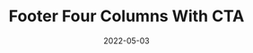 ---
title: Footer Four Columns With CTA
component: "footers"
date: 2022-05-03
seo:
  page_title:
  meta_description:
  featured_image: /uploads/featured-image.jpg
  featured_image_alt:
hero:
  heading:
  body:
  hero_image:
    image: /uploads/featured-image.jpg
    image_alt:
html_example:
  - |
    <footer class="footer footer--four-column">
      <div class="wrapper-lg">
        <div class="footer__top block-sm flex flex-center flex-justify-between border-bottom-gray">
          <a class="footer__logo" href="/">
            <img src="/uploads/Insight-Logo-White.png" width="164" height="141" alt="">
          </a>
          <a class="btn btn--primary" href="/contact/">Let's Talk</a>
        </div>
      </div>
      <div class="footer__columns wrapper-lg">
        <div class="block-sm grid">
          <div class="grid-6 grid-3-md">
            <h2 class="h5">Links</h2>
            <nav aria-label="Footer Navigation">
              <ul class="footer__nav">
                <li class="footer__nav-item">
                  <a class="footer__nav-link font-size-xs" href="/services/" aria-label="Services">
                    Services
                  </a>
                </li>
                <li class="footer__nav-item">
                  <a class="footer__nav-link font-size-xs" href="/about/" aria-label="About">
                    About
                  </a>
                </li>
                <li class="footer__nav-item">
                  <a class="footer__nav-link font-size-xs" href="/blog/" aria-label="Blog">
                    Blog
                  </a>
                </li>
                <li class="footer__nav-item">
                  <a class="footer__nav-link font-size-xs" href="/contact/" aria-label="Contact">
                    Contact
                  </a>
                </li>
              </ul>
            </nav>
          </div>
          <div class="grid-6 grid-3-md">
            <h2 class="h5">Links</h2>
            <nav aria-label="Footer Navigation">
              <ul class="footer__nav">
                <li class="footer__nav-item">
                  <a class="footer__nav-link font-size-xs" href="/services/" aria-label="Services">
                    Services
                  </a>
                </li>
                <li class="footer__nav-item">
                  <a class="footer__nav-link font-size-xs" href="/about/" aria-label="About">
                    About
                  </a>
                </li>
                <li class="footer__nav-item">
                  <a class="footer__nav-link font-size-xs" href="/blog/" aria-label="Blog">
                    Blog
                  </a>
                </li>
                <li class="footer__nav-item">
                  <a class="footer__nav-link font-size-xs" href="/contact/" aria-label="Contact">
                    Contact
                  </a>
                </li>
              </ul>
            </nav>
          </div>
          <div class="grid-6 grid-3-md">
            <h2 class="h5">Links</h2>
            <nav aria-label="Footer Navigation">
              <ul class="footer__nav">
                <li class="footer__nav-item">
                  <a class="footer__nav-link font-size-xs" href="/services/" aria-label="Services">
                    Services
                  </a>
                </li>
                <li class="footer__nav-item">
                  <a class="footer__nav-link font-size-xs" href="/about/" aria-label="About">
                    About
                  </a>
                </li>
                <li class="footer__nav-item">
                  <a class="footer__nav-link font-size-xs" href="/blog/" aria-label="Blog">
                    Blog
                  </a>
                </li>
                <li class="footer__nav-item">
                  <a class="footer__nav-link font-size-xs" href="/contact/" aria-label="Contact">
                    Contact
                  </a>
                </li>
              </ul>
            </nav>
          </div>
          <div class="grid-6 grid-3-md flow">
            <h2 class="h5">Contact Us</h2>
            <address class="mt-2">
              <p class="flex flex-center">
                <span class="icon-sm icon-fill-primary">
                  <svg aria-hidden="true" xmlns="http://www.w3.org/2000/svg" viewBox="0 0 384 512"><path d="M172.268 501.67C26.97 291.031 0 269.413 0 192 0 85.961 85.961 0 192 0s192 85.961 192 192c0 77.413-26.97 99.031-172.268 309.67-9.535 13.774-29.93 13.773-39.464 0zM192 272c44.183 0 80-35.817 80-80s-35.817-80-80-80-80 35.817-80 80 35.817 80 80 80z"></path></svg>
                </span>
                <a href="#" target="_blank" rel="noreferrer" class="ml-1 font-size-xs">1816 Sal St. Green Bay, WI 54302</a>
              </p>
              <p class="flex flex-center">
                <span class="icon-sm icon-fill-primary">
                  <svg aria-hidden="true" xmlns="http://www.w3.org/2000/svg" viewBox="0 0 512 512"><path d="M497.39 361.8l-112-48a24 24 0 0 0-28 6.9l-49.6 60.6A370.66 370.66 0 0 1 130.6 204.11l60.6-49.6a23.94 23.94 0 0 0 6.9-28l-48-112A24.16 24.16 0 0 0 122.6.61l-104 24A24 24 0 0 0 0 48c0 256.5 207.9 464 464 464a24 24 0 0 0 23.4-18.6l24-104a24.29 24.29 0 0 0-14.01-27.6z"></path></svg>
                </span>
                <a href="tel:920-468-7459" class="ml-1 font-size-xs">920-468-7459</a>
              </p>
            </address>
            <div class="footer__social">
              <ul class="footer__social-list flex flex-center max-width-none">
                <li class="footer__social-item">
                  <a class="footer__social-icon icon-lg icon-fill-primary dim" href="https://www.facebook.com/" rel="noopener noreferrer" target="_blank">
                    <svg fill="none" height="24" viewBox="0 0 24 24" width="24" xmlns="http://www.w3.org/2000/svg">
                      <path d="M24 12C24 5.37097 18.629 0 12 0C5.37097 0 0 5.37097 0 12C0 17.9894 4.38823 22.9539 10.125 23.8548V15.4689H7.07661V12H10.125V9.35613C10.125 6.34887 11.9153 4.68774 14.6574 4.68774C15.9706 4.68774 17.3439 4.92194 17.3439 4.92194V7.87355H15.8303C14.34 7.87355 13.875 8.79871 13.875 9.74758V12H17.2031L16.6708 15.4689H13.875V23.8548C19.6118 22.9539 24 17.9894 24 12Z"></path>
                    </svg>
                    <span class="visually-hidden">Facebook</span>
                  </a>
                </li>
                <li class="footer__social-item">
                  <a class="footer__social-icon icon-lg icon-fill-primary dim" href="https://www.instagram.com/matthews_tire/" target="_blank" rel="noopener noreferrer">
                    <svg xmlns="http://www.w3.org/2000/svg" viewBox="0 0 448 512" aria-hidden="true"><path d="M224.1 141c-63.6 0-114.9 51.3-114.9 114.9s51.3 114.9 114.9 114.9S339 319.5 339 255.9 287.7 141 224.1 141zm0 189.6c-41.1 0-74.7-33.5-74.7-74.7s33.5-74.7 74.7-74.7 74.7 33.5 74.7 74.7-33.6 74.7-74.7 74.7zm146.4-194.3c0 14.9-12 26.8-26.8 26.8-14.9 0-26.8-12-26.8-26.8s12-26.8 26.8-26.8 26.8 12 26.8 26.8zm76.1 27.2c-1.7-35.9-9.9-67.7-36.2-93.9-26.2-26.2-58-34.4-93.9-36.2-37-2.1-147.9-2.1-184.9 0-35.8 1.7-67.6 9.9-93.9 36.1s-34.4 58-36.2 93.9c-2.1 37-2.1 147.9 0 184.9 1.7 35.9 9.9 67.7 36.2 93.9s58 34.4 93.9 36.2c37 2.1 147.9 2.1 184.9 0 35.9-1.7 67.7-9.9 93.9-36.2 26.2-26.2 34.4-58 36.2-93.9 2.1-37 2.1-147.8 0-184.8zM398.8 388c-7.8 19.6-22.9 34.7-42.6 42.6-29.5 11.7-99.5 9-132.1 9s-102.7 2.6-132.1-9c-19.6-7.8-34.7-22.9-42.6-42.6-11.7-29.5-9-99.5-9-132.1s-2.6-102.7 9-132.1c7.8-19.6 22.9-34.7 42.6-42.6 29.5-11.7 99.5-9 132.1-9s102.7-2.6 132.1 9c19.6 7.8 34.7 22.9 42.6 42.6 11.7 29.5 9 99.5 9 132.1s2.7 102.7-9 132.1z"></path></svg>
                    <span class="visually-hidden">Instagram</span>
                  </a>
                </li>
                <li class="footer__social-item">
                  <a class="footer__social-icon icon-lg icon-fill-primary dim" href="https://www.youtube.com/user/MatthewsTireAndAuto" target="_blank" rel="noopener noreferrer">
                    <svg xmlns="http://www.w3.org/2000/svg" viewBox="0 0 576 512" aria-hidden="true"><path d="M549.655 124.083c-6.281-23.65-24.787-42.276-48.284-48.597C458.781 64 288 64 288 64S117.22 64 74.629 75.486c-23.497 6.322-42.003 24.947-48.284 48.597-11.412 42.867-11.412 132.305-11.412 132.305s0 89.438 11.412 132.305c6.281 23.65 24.787 41.5 48.284 47.821C117.22 448 288 448 288 448s170.78 0 213.371-11.486c23.497-6.321 42.003-24.171 48.284-47.821 11.412-42.867 11.412-132.305 11.412-132.305s0-89.438-11.412-132.305zm-317.51 213.508V175.185l142.739 81.205-142.739 81.201z"></path></svg>
                    <span class="visually-hidden">YouTube</span>
                  </a>
                </li>
              </ul>
            </div>
          </div>
        </div>
      </div>
      <div class="wrapper-lg">
        <div class="footer__bottom border-top-gray">
          <div class="footer__copyright flex flex-column flex-row-md flex-center">
            <p>© 2023 Insight Creative, Inc.</p>
            <ul class="footer__copyright-nav flex flex-justify-center">
              <li class="footer__copyright-item"><a href="/privacy-policy/">Privacy Policy</a></li>
              <li class="footer__copyright-item"><a href="/sitemap/">Sitemap</a></li>
              <li class="footer__copyright-item"><a href="/contact/">Contact</a></li>
            </ul>
            <div class="footer__credits"><a href="https://insightcreative.com" target="_blank">Website by Insight Creative, Inc.</a></div>
          </div>
        </div>
      </div>
    </footer>
css_example:
  - |
    .footer {
      background-color: $dark-black;
      color: $white;
    }

    .footer a {
      color: $white;
      text-decoration: none;

      &:hover,
      &:focus {
        text-decoration: underline;
      }
    }

    .footer__logo {
      display: block;
      max-width: 200px;
      margin-inline: auto;
    }

    .footer__nav-item {
      list-style-type: none;
      margin-top: 0;
      padding: $ic-100; 
    }

    .footer__social-list {
      margin: 0;
      padding: 0;
    }

    .footer__social-item {
      list-style-type: none;
      margin: 0;
      padding-inline-end: $ic-200;
    }

    .footer__copyright {
      font-size: $ic--100;
      padding: $ic-100 0;

      @include breakpoint(md)  {
        .footer__credits {
          margin-left: auto;
        }
      }
    }

    .footer__nav,
    .footer__copyright-nav {
      margin: 0;
      padding: 0;
    }

    .footer__copyright-item {
      list-style-type: none;
      margin: $ic-100;

      @include breakpoint(md)  {
        margin: 0 0 0 $ic--100;
      }
    }

    .footer--four-column .footer__nav-item + .footer__nav-item {
      margin-top: .5rem;
    }
---